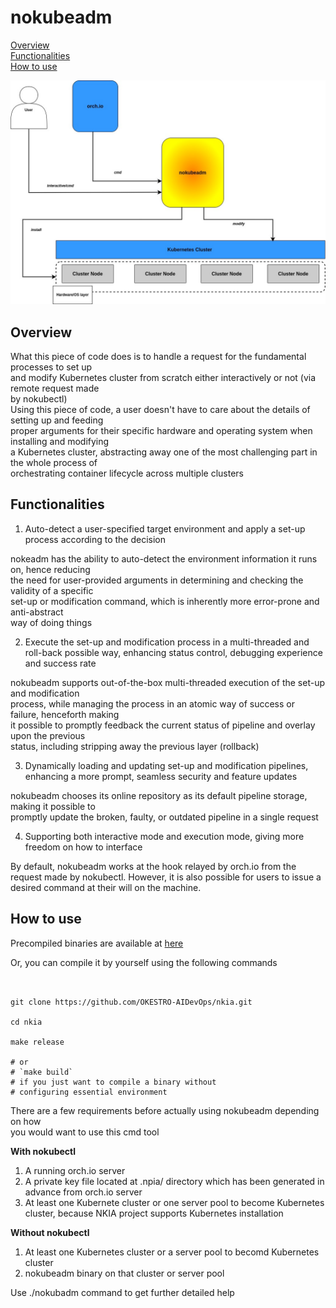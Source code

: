 # nokubeadm


[Overview](#overview)\
[Functionalities](#functionalities)\
[How to use](#how-to-use)


![nokubeadm-overview](img/nkia-nokubeadm.jpg)

## Overview

What this piece of code does is to handle a request for the fundamental processes to set up\
and modify Kubernetes cluster from scratch either interactively or not (via remote request made\
by nokubectl)\
Using this piece of code, a user doesn't have to care about the details of setting up and feeding\
proper arguments for their specific hardware and operating system when installing and modifying\
a Kubernetes cluster, abstracting away one of the most challenging part in the whole process of\
orchestrating container lifecycle across multiple clusters




## Functionalities

1. Auto-detect a user-specified target environment and apply a set-up process according to the decision

nokeadm has the ability to auto-detect the environment information it runs on, hence reducing\
the need for user-provided arguments in determining and checking the validity of a specific\
set-up or modification command, which is inherently more error-prone and anti-abstract\
way of doing things 


2. Execute the set-up and modification process in a multi-threaded and roll-back possible way, enhancing status control, debugging experience and success rate

nokubeadm supports out-of-the-box multi-threaded execution of the set-up and modification\
process, while managing the process in an atomic way of success or failure, henceforth making\
it possible to promptly feedback the current status of pipeline and overlay upon the previous\
status, including stripping away the previous layer (rollback) 


3. Dynamically loading and updating set-up and modification pipelines, enhancing a more prompt, seamless security and feature updates

nokubeadm chooses its online repository as its default pipeline storage, making it possible to\
promptly update the broken, faulty, or outdated pipeline in a single request 

4. Supporting both interactive mode and execution mode, giving more freedom on how to interface

By default, nokubeadm works at the hook relayed by orch.io from the request made by nokubectl.
However, it is also possible for users to issue a desired command at their will on the machine.

## How to use




Precompiled binaries are available at [here](https://github.com/OKESTRO-AIDevOps/nkia/releases)

Or, you can compile it by yourself using the following commands

```shell


git clone https://github.com/OKESTRO-AIDevOps/nkia.git

cd nkia

make release 

# or 
# `make build`
# if you just want to compile a binary without
# configuring essential environment

```

There are a few requirements before actually using nokubeadm depending on how\
you would want to use this cmd tool

**With nokubectl**

1. A running orch.io server 
2. A private key file located at .npia/ directory which has been generated in advance from orch.io server
3. At least one Kubernete cluster or one server pool to become Kubernetes cluster, because NKIA project supports Kubernetes installation


**Without nokubectl**

1. At least one Kubernetes cluster or a server pool to becomd Kubernetes cluster
2. nokubeadm binary on that cluster or server pool

Use ./nokubadm command to get further detailed help 



